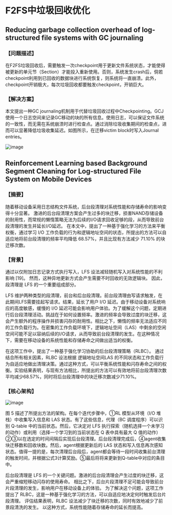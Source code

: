# F2FS中垃圾回收优化

## Reducing garbage collection overhead of log-structured file systems with GC journaling

### 【问题描述】
在F2FS垃圾回收后，需要触发一次checkpoint用于更新文件系统状态，才能使得被更新的单元节（Section）才能投入重新使用。否则，系统发生crash后，倘若checkpoint利用到已回收的数据块进行系统恢复，则系统将一直崩溃。此外，checkpoint开销极大，每次垃圾回收都要触发checkpoint，开销巨大。

### 【解决方案】
本文提出一种GC journaling机制用于代替垃圾回收过程中Checkpointing。GCJ使用一个日志空间来记录GC移动的块的所有信息。使用日志，可以保证文件系统的一致性，而无需在系统崩溃时进行检查点。通过消除垃圾收集期间的检查点，进而可以显著降低垃圾收集延迟。如图所示，在迁移victim block时写入Journal entries。

![image](https://user-images.githubusercontent.com/33679152/170817892-74aab184-7554-46b3-8b4d-1d4e9f5444eb.png)

## Reinforcement Learning based Background Segment Cleaning for Log-structured File System on Mobile Devices

### 【摘要】
随着移动设备采用日志结构文件系统，后台段清理对系统性能和存储寿命的影响变得十分显著。 激进的后台段清理方案会产生过多的块迁移，损害NAND存储设备的耐用性，而常规的懒惰策略无法为后续的I/O请求回收足够的段，从而导致前台段清理的发生并延长I/O延迟。 在本文中，提出了一种基于强化学习的方法来平衡权衡，通过学习 I/O 工作负载的行为和逻辑地址空间的状态，所提出的方法可以自适应地将前台段清理的频率平均降低 68.57%，并且比现有方法减少 71.10% 的块迁移次数。

### 【背景】
通过以仅附加日志记录方式执行写入，LFS 设法减轻随机写入对系统性能的不利影响 [19]。 然而，这种异地更新方式会产生需要不时回收的无效逻辑块。 因此，段清理是 LFS 的一个重要组成部分。

LFS 维护两种类型的段清理，前台和后台段清理。前台段清理由写请求触发，在此期间LFS需要挂起写请求。结果，延长了用户 I/O 延迟。由于移动设备对系统响应的高度敏感，缓慢的 I/O 延迟可能会影响用户体验。为了缓解这个问题，定期进行后台段清理活动。挑战在于如何设置频率。激进的频率会导致过度的块迁移，这会产生额外的程序操作并损害闪存的耐用性。相比之下，懒惰的频率无法适应不同的工作负载行为。在密集的工作负载环境下，逻辑地址空间（LAS）中剩余的空闲空间可能不足以容纳后续的I/O请求，从而导致前台段清理的发生。在这种情况下，需要在移动设备的系统性能和存储寿命之间做出适当的权衡。

在这项工作中，提出了一种基于强化学习协助的后台段清理策略（RLBC）。 通过结合所有相关因素，RLBC 设法根据 逻辑地址空间LAS 的不同状态和工作负载行为自适应地做出清理决策。通过这种方式，可以平衡系统性能和闪存寿命之间的权衡。实验结果表明，与现有方法相比，所提出的方法可以有效地将前台段清理次数平均减少68.57%，同时将后台段清理中的块迁移次数减少71.10%。

### 【核心架构】
![image](https://user-images.githubusercontent.com/33679152/170818011-c2083bb1-697d-4d05-bcb5-38b1c47cc927.png)

图 5 描述了所提出方法的架构。在每个迭代步骤中，①RL 模型从环境（I/O 堆栈）中收集写入信息和 LAS 状态。有了这些信息，代理（BC 调度程序）可以识别 Q-table 中的当前状态。然后，它决定对 LFS 执行探索（随机选择一个未学习的动作）或利用（选择一个学习到的当前状态在 Q 表中具有最大 Q 值的动作）②③以在选定的时间间隔后实现后台段清理。后台段清理完成后，④agent收集块迁移数和回收块数。然后，agent根据更新后的 LAS 状态和写入信息再次感知状态。值得一提的是，每次清理后台段后，agent都会等待一段时间收集前台清理的触发时间，并根据公式3计算奖励。⑤最后将将来更新到Q-table中对应的条目中。

后台段清理是 LFS 的一个关键问题。激进的后台段清理会产生过度的块迁移，这会严重缩短移动闪存的使用寿命。 相比之下，后台片段清理不足可能会导致前台片段清理的发生，影响用户在移动设备上的体验。 为了解决这个问题，这项工作提出了 RLBC，这是一种基于强化学习的方法，可以自适应地决定何时触发后台片段清理。 评估结果表明，RLBC 设法减少了块迁移的次数，同时有效地减少了前景段清洗的发生。 以这种方式，系统性能随着存储寿命的延长而提高。


